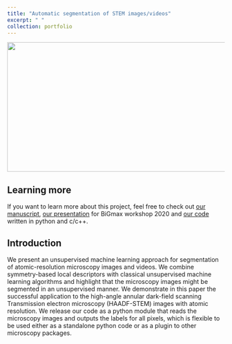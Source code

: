 ```yaml
---
title: "Automatic segmentation of STEM images/videos"
excerpt: " "
collection: portfolio
---
```


<p align="center">
<img src="https://media.giphy.com/media/cnX46yrVsp0MRc1kaX/giphy.gif" width="600" height="300" >
</p>

## Learning more
If you want to learn more about this project, feel free to check out [our manuscript](https://github.com/NingWang1990/pySTEM/blob/master/paper/paper_segmentation.pdf?raw=true), [our presentation](https://github.com/NingWang1990/pySTEM/blob/master/slides/BiGmax2020.pdf?raw=true) for BiGmax workshop 2020 and [our code](https://github.com/NingWang1990/pySTEM) written in python and c/c++. 

## Introduction
We present an unsupervised machine learning approach for segmentation of atomic-resolution
microscopy images and videos. We combine symmetry-based local descriptors with classical unsupervised machine learning algorithms and highlight that the microscopy images might be segmented in an unsupervised manner. We demonstrate in this paper the successful application to the high-angle
annular dark-field scanning Transmission electron microscopy (HAADF-STEM) images with atomic
resolution. We release our code as a python module that reads the microscopy images and outputs
the labels for all pixels, which is flexible to be used either as a standalone python code or as a plugin
to other microscopy packages.
